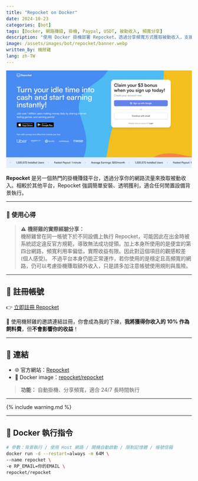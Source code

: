 ```yaml
---
title: "Repocket on Docker"
date: 2024-10-23
categories: [bot]
tags: [Docker, 網路賺錢, 掛機, Paypal, USDT, 被動收入, 頻寬分享]
description: "使用 Docker 掛機部署 Repocket，透過分享頻寬方式獲取被動收入，支援 Paypal 與 USDT 出金，是簡單易用的流量變現工具。"
image: /assets/images/bot/repocket/banner.webp
written_by: 機掰雞
lang: zh-TW
---
```


![Repocket 封面圖](/assets/images/bot/repocket/banner.webp)

**Repocket** 是另一個熱門的掛機賺錢平台，透過分享你的網路流量來換取被動收入。相較於其他平台，Repocket 強調簡單安裝、透明獲利，適合任何閒置設備背景執行。

---

### 🧪 使用心得

> ⚠️ **機掰雞的實際經驗分享：**  
> 機掰雞曾在同一帳號下於不同設備上執行 Repocket，可能因此在出金時被系統認定違反官方規範，導致無法成功提領。加上本身所使用的是便宜的第四台網路，頻寬利用率偏低，實際收益有限。因此對這個項目的觀感較差(個人感受)。 
> 不過平台本身仍能正常運作，若你使用的是穩定且高頻寬的網路，仍可以考慮掛機賺取額外收入，只是請多加注意帳號使用規則與風險。

---

## 📝 註冊帳號

👉 [立即註冊 Repocket](https://link.repocket.com/UWh3)

🎉 使用機掰雞的邀請連結註冊，你會成為我的下線，**我將獲得你收入的 10% 作為飼料費**，但**不會影響你的收益**！

---

## 🔗 連結

- 🌐 官方網站：[Repocket](https://repocket.co/)
- 🐳 Docker image：[repocket/repocket](https://hub.docker.com/r/repocket/repocket)
> **功能：** 自動掛機、分享頻寬，適合 24/7 長時間執行

---

{% include warning.md %}

---

## 🐳 Docker 執行指令

```bash
# 參數：背景執行 / 使用 Host 網路 / 開機自動啟動 / 限制記憶體 / 帳號信箱
docker run -d --restart=always -m 64M \
--name repocket \
-e RP_EMAIL=你的EMAIL \
repocket/repocket
```
